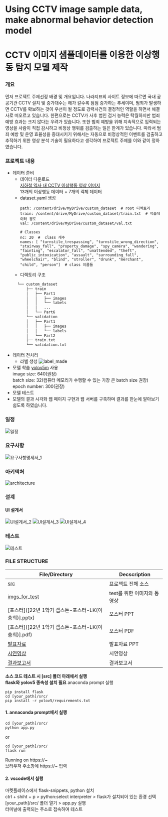 # Using CCTV image sample data, make abnormal behavior detection model
# CCTV 이미지 샘플데이터를 이용한 이상행동 탐지 모델 제작
### 개요
먼저 프로젝트 주제선정 배경 및 개요입니다. 나라지표의 사이트 정보에 따르면 국내 공공기관 CCTV 설치 및 증가대수는 해가 갈수록 점점 증가하는 추세이며, 범죄가 발생하면 CCTV를 확보하는 것이 우선이 될 정도로 강력사건의 결정적인 역할을 하면서 해결사로 떠오르고 있습니다. 한편으로는 CCTV가 사후 범인 검거 능력은 탁월하지만 범죄 예방 효과는 크지 않다는 우려가 있습니다. 또한 범죄 예방을 위해 지속적으로 입력되는 영상을 사람이 직접 감시하고 비정상 행위를 검출하는 일은 한계가 있습니다. 따라서 범죄 예방 및 운영 효율성을 증대시키기 위해서는 자동으로 비정상적인 이벤트를 검출하고 추적하기 위한 영상 분석 기술이 필요하다고 생각하여 프로젝트 주제를 이와 같이 정하였습니다.

### 프로젝트 내용
- 데이터 준비
  - 데이터 다운로드 <br>
    [지하철 역사 내 CCTV 이상행동 영상 이미지](https://aihub.or.kr/aidata/34122) <br>
    13개의 이상행동 데이터 + 7개의 객체 데이터
  - dataset.yaml 생성
    ```
    path: /content/drive/MyDrive/custom_dataset  # root 디렉토리
    train: /content/drive/MyDrive/custom_dataset/train.txt  # 학습데이터 경로
    val: /content/drive/MyDrive/custom_dataset/val.txt

    # Classes
    nc: 20  #  class 개수
    names: [ "turnstile_trespassing", "turnstile_wrong_direction", "stairway_fall", "property_damage", "spy_camera", "wandering", "fainting", "escalator_fall", "unattended", "theft", "public_intoxication", "assault", "surrounding_fall", "wheelchair", "blind", "stroller", "drunk", "merchant", "child", "person"]  # class 이름들
    ```
   - 디렉토리 구조
    ```bash
      └── custom_dataset
          ├── train
          │   ├── Part1
          │   │   ├── images
          │   │   └── labels
          │   │   ...      
          │   └── Part6
          └── validation
          │   ├── Part1
          │   │   ├── images
          │   │   └── labels
          │   └── Part2
          ├── train.txt
          └── validation.txt
- 데이터 전처리
  - 라벨 생성
    ![label_made](imgs_for_readmefile/annotation.PNG)
- 모델 학습
  [yolov5m](https://github.com/ultralytics/yolov5) 사용 <br>
  image size: 640(권장) <br>
  batch size: 32(컴퓨터 메모리가 수행할 수 있는 가장 큰 batch size 권장) <br>
  epoch number: 300(권장) <br>
- 모델 테스트
- 모델의 결과 시각화
  웹 페이지 구현과 웹 서버를 구축하며 결과를 한눈에 알아보기 쉽도록 하였습니다.
### 일정
![일정](imgs_for_readmefile/schedule.PNG)
### 요구사항
![요구사항명세서_1](imgs_for_readmefile/requirments_analysis.PNG)
### 아키텍처
![architecture](imgs_for_readmefile/architecture1.PNG)
### 설계
#### UI 설계서
![UI설계서_2](imgs_for_readmefile/UI_2.PNG)
![UI설계서_3](imgs_for_readmefile/UI_3.PNG)
![UI설계서_4](imgs_for_readmefile/UI_4.PNG)
### 테스트
![테스트](imgs_for_readmefile/test.PNG)
### FILE STRUCTURE
| File/Directory | Decscription |
| ------ | ------ |
| [src](src) | 프로젝트 전체 소스 |
| [imgs_for_test](imgs_for_test) |test를 위한 이미지와 동영상 |
| [포스터]([22년 1학기 캡스톤-포스터-LK(이승희)].pptx) | 포스터 PPT |
| [포스터]([22년 1학기 캡스톤-포스터-LK(이승희)].pdf) | 포스터 PDF |
| [발표자료](발표.pptx) | 발표자료 PPT |
| [시연영상](시연영상-LK팀.mp4) | 시연영상 |
| [결과보고서](2022년_1학기_캡스톤디자인_결과보고서.hwp) | 결과보고서 |

**소스 코드 테스트 시 [src] 폴더 아래에서 실행**<br>
**flask와 yolov5 종속성 설치 필요**
anaconda prompt 실행 <br>
```code
pip install flask
cd [your_path]/src/
pip install -r yolov5/requirements.txt
```

#### 1. annaconda prompt에서 실행
```
cd [your_path]/src/
python app.py
``` 
or 
```
cd [your_path]/src/
flask run
``` 
Running on https://~ <br>
브라우저 주소창에 https://~ 입력 <br>

#### 2. vscode에서 실행 <br>
마켓플레이스에서 flask-snippets, python 설치 <br>
ctrl + shiht + p > python:select interpreter > flask가 설치되어 있는 환경 선택<br>
[your_path]/src/ 폴더 열기 > app.py 실행 <br>
터미널에 출력되는 주소로 접속하여 테스트
